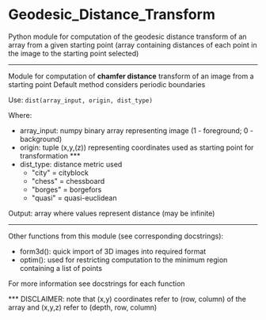 # Geodesic_Distance_Transform
Python module for computation of the geodesic distance transform of an array from a given starting point (array containing distances of each point in the image to the starting point selected)

------------------------------------------------------------------------

Module for computation of __chamfer distance__ transform of an image from a starting point
Default method considers periodic boundaries

Use: `dist(array_input, origin, dist_type)`

Where:

* array_input: numpy binary array representing image (1 - foreground; 0 - background)
* origin: tuple (x,y,(z)) representing coordinates used as starting point for transformation ***
* dist_type: distance metric used
	* "city" = cityblock
	* "chess" = chessboard
	* "borges" = borgefors
	* "quasi" = quasi-euclidean

Output: array where values represent distance (may be infinite)

----------------------------

Other functions from this module (see corresponding docstrings):

* form3d(): quick import of 3D images into required format
* optim(): used for restricting computation to the minimum region containing a list of points

For more information see docstrings for each function


*** DISCLAIMER: note that (x,y) coordinates refer to (row, column) of the array and (x,y,z) refer to (depth, row, column)

